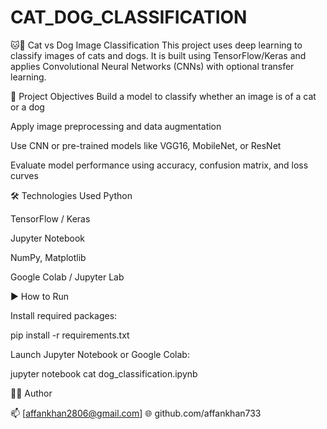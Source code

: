 # CAT_DOG_CLASSIFICATION
🐱🐶 Cat vs Dog Image Classification
This project uses deep learning to classify images of cats and dogs. It is built using TensorFlow/Keras and applies Convolutional Neural Networks (CNNs) with optional transfer learning.

📌 Project Objectives
Build a model to classify whether an image is of a cat or a dog

Apply image preprocessing and data augmentation

Use CNN or pre-trained models like VGG16, MobileNet, or ResNet

Evaluate model performance using accuracy, confusion matrix, and loss curves

🛠️ Technologies Used
Python

TensorFlow / Keras

Jupyter Notebook

NumPy, Matplotlib

Google Colab / Jupyter Lab

▶️ How to Run

Install required packages:

pip install -r requirements.txt

Launch Jupyter Notebook or Google Colab:

jupyter notebook cat dog_classification.ipynb

🙋‍♂️ Author

📫 [affankhan2806@gmail.com]
🌐 github.com/affankhan733


